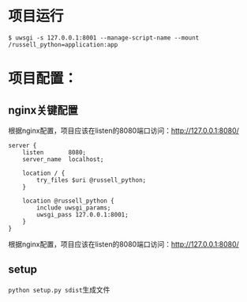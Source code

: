# 项目运行
`$ uwsgi -s 127.0.0.1:8001 --manage-script-name --mount /russell_python=application:app`


# 项目配置：

## nginx关键配置
根据nginx配置，项目应该在listen的8080端口访问：http://127.0.0.1:8080/
```
server {
    listen       8080;
    server_name  localhost;

    location / {
        try_files $uri @russell_python;
    }

    location @russell_python {
        include uwsgi_params;
        uwsgi_pass 127.0.0.1:8001;
    }
}
```
根据nginx配置，项目应该在listen的8080端口访问：http://127.0.0.1:8080/

## setup
`python setup.py sdist`生成文件